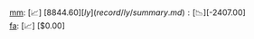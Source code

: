 [mm](record/mm/summary.md): [📈] [$8844.60]  
[ly](record/ly/summary.md): [📉] [$-2407.00]  
[fa](record/fa/summary.md): [📈] [$0.00]  
